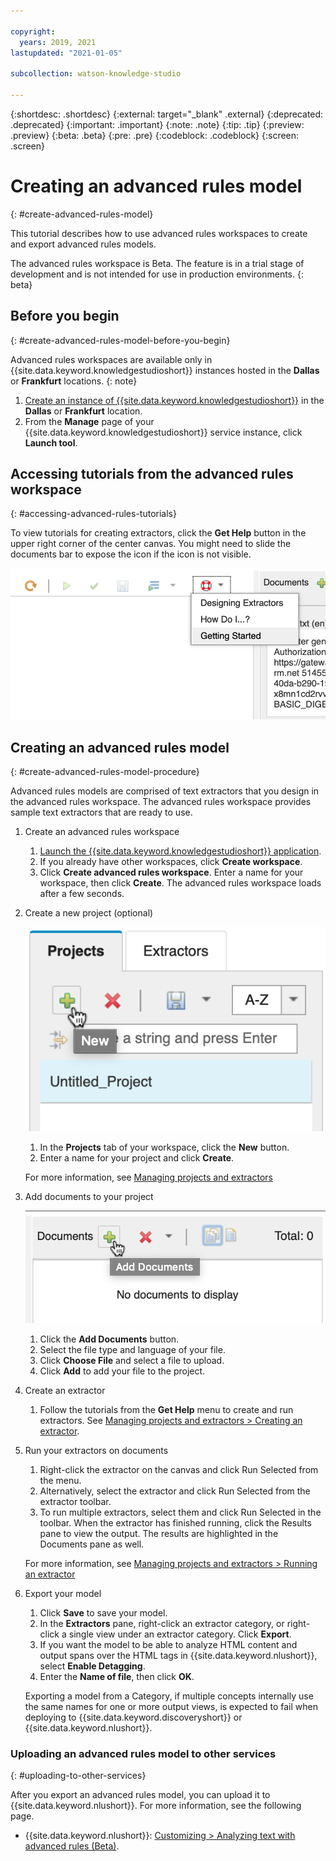 ```yaml
---

copyright:
  years: 2019, 2021
lastupdated: "2021-01-05"

subcollection: watson-knowledge-studio

---
```


{:shortdesc: .shortdesc}
{:external: target="_blank" .external}
{:deprecated: .deprecated}
{:important: .important}
{:note: .note}
{:tip: .tip}
{:preview: .preview}
{:beta: .beta}
{:pre: .pre}
{:codeblock: .codeblock}
{:screen: .screen}

# Creating an advanced rules model
{: #create-advanced-rules-model}

This tutorial describes how to use advanced rules workspaces to create and export advanced rules models.

The advanced rules workspace is Beta. The feature is in a trial stage of development and is not intended for use in production environments.
{: beta}

## Before you begin
{: #create-advanced-rules-model-before-you-begin}

Advanced rules workspaces are available only in {{site.data.keyword.knowledgestudioshort}} instances hosted in the **Dallas** or **Frankfurt** locations.
{: note}

1. [Create an instance of {{site.data.keyword.knowledgestudioshort}}](/docs/watson-knowledge-studio?topic=watson-knowledge-studio-wks_tutintro#instance) in the **Dallas** or **Frankfurt** location.
1. From the **Manage** page of your {{site.data.keyword.knowledgestudioshort}} service instance, click **Launch tool**.

## Accessing tutorials from the advanced rules workspace
{: #accessing-advanced-rules-tutorials}

To view tutorials for creating extractors, click the **Get Help** button in the upper right corner of the center canvas. You might need to slide the documents bar to expose the icon if the icon is not visible.

![Rules editor tutorials](images/rules-editor-tutorials.png "Shows the rules editor tutorials under the Get Help button")

## Creating an advanced rules model
{: #create-advanced-rules-model-procedure}

Advanced rules models are comprised of text extractors that you design in the advanced rules workspace. The advanced rules workspace provides sample text extractors that are ready to use.

1. Create an advanced rules workspace

    1. [Launch the {{site.data.keyword.knowledgestudioshort}} application](/docs/watson-knowledge-studio?topic=watson-knowledge-studio-wks_tutintro#launching-the-knowledge-studio-application).
    1. If you already have other workspaces, click **Create workspace**.
    1. Click **Create advanced rules workspace**. Enter a name for your workspace, then click **Create**. The advanced rules workspace loads after a few seconds.

1. Create a new project (optional)

    ![New project button](images/create-advanced-rules-project.png "Shows the New project button")
    1. In the **Projects** tab of your workspace, click the **New** button.
    2. Enter a name for your project and click **Create**.

    For more information, see [Managing projects and extractors](/docs/watson-knowledge-studio?topic=watson-knowledge-studio-managing-projects-and-extractors)

1. Add documents to your project

    ![Add Documents button](images/advanced-rules-add-documents.png "Shows the Add Documents button")

    1. Click the **Add Documents** button.
    2. Select the file type and language of your file.
    3. Click **Choose File** and select a file to upload.
    4. Click **Add** to add your file to the project.

1. Create an extractor

    1. Follow the tutorials from the **Get Help** menu to create and run extractors. See [Managing projects and extractors > Creating an extractor](/docs/watson-knowledge-studio?topic=watson-knowledge-studio-managing-projects-and-extractors#creating-an-extractor).

1. Run your extractors on documents

    1. Right-click the extractor on the canvas and click Run Selected from the menu.
    2. Alternatively, select the extractor and click Run Selected from the extractor toolbar.
    3. To run multiple extractors, select them and click Run Selected in the toolbar. When the extractor has finished running, click the Results pane to view the output. The results are highlighted in the Documents pane as well.

    For more information, see [Managing projects and extractors > Running an extractor](/docs/watson-knowledge-studio?topic=watson-knowledge-studio-managing-projects-and-extractors#running-an-extractor)

1. Export your model

    1. Click **Save** to save your model.
    1. In the **Extractors** pane, right-click an extractor category, or right-click a single view under an extractor category. Click **Export**.
    1. If you want the model to be able to analyze HTML content and output spans over the HTML tags in {{site.data.keyword.nlushort}}, select **Enable Detagging**.
    1. Enter the **Name of file**, then click **OK**.

    Exporting a model from a Category, if multiple concepts internally use the same names for one or more output views, is expected to fail when deploying to {{site.data.keyword.discoveryshort}} or {{site.data.keyword.nlushort}}.

### Uploading an advanced rules model to other services
{: #uploading-to-other-services}

After you export an advanced rules model, you can upload it to {{site.data.keyword.nlushort}}. For more information, see the following page.

- {{site.data.keyword.nlushort}}: [Customizing > Analyzing text with advanced rules (Beta)](/docs/natural-language-understanding?topic=natural-language-understanding-customizing#advanced-rules).
